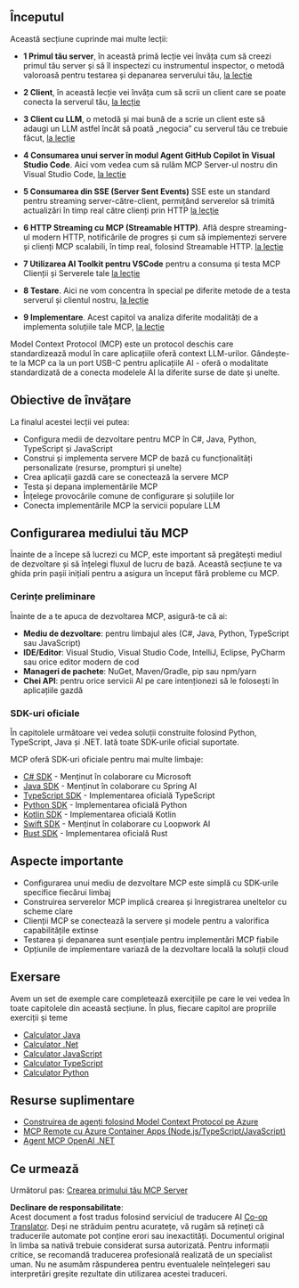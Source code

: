 <!--
CO_OP_TRANSLATOR_METADATA:
{
  "original_hash": "860935ff95d05b006d1d3323e8e3f9e8",
  "translation_date": "2025-07-13T17:20:02+00:00",
  "source_file": "03-GettingStarted/README.md",
  "language_code": "ro"
}
-->
## Începutul  

Această secțiune cuprinde mai multe lecții:

- **1 Primul tău server**, în această primă lecție vei învăța cum să creezi primul tău server și să îl inspectezi cu instrumentul inspector, o metodă valoroasă pentru testarea și depanarea serverului tău, [la lecție](01-first-server/README.md)

- **2 Client**, în această lecție vei învăța cum să scrii un client care se poate conecta la serverul tău, [la lecție](02-client/README.md)

- **3 Client cu LLM**, o metodă și mai bună de a scrie un client este să adaugi un LLM astfel încât să poată „negocia” cu serverul tău ce trebuie făcut, [la lecție](03-llm-client/README.md)

- **4 Consumarea unui server în modul Agent GitHub Copilot în Visual Studio Code**. Aici vom vedea cum să rulăm MCP Server-ul nostru din Visual Studio Code, [la lecție](04-vscode/README.md)

- **5 Consumarea din SSE (Server Sent Events)** SSE este un standard pentru streaming server-către-client, permițând serverelor să trimită actualizări în timp real către clienți prin HTTP [la lecție](05-sse-server/README.md)

- **6 HTTP Streaming cu MCP (Streamable HTTP)**. Află despre streaming-ul modern HTTP, notificările de progres și cum să implementezi servere și clienți MCP scalabili, în timp real, folosind Streamable HTTP. [la lecție](06-http-streaming/README.md)

- **7 Utilizarea AI Toolkit pentru VSCode** pentru a consuma și testa MCP Clienții și Serverele tale [la lecție](07-aitk/README.md)

- **8 Testare**. Aici ne vom concentra în special pe diferite metode de a testa serverul și clientul nostru, [la lecție](08-testing/README.md)

- **9 Implementare**. Acest capitol va analiza diferite modalități de a implementa soluțiile tale MCP, [la lecție](09-deployment/README.md)


Model Context Protocol (MCP) este un protocol deschis care standardizează modul în care aplicațiile oferă context LLM-urilor. Gândește-te la MCP ca la un port USB-C pentru aplicațiile AI - oferă o modalitate standardizată de a conecta modelele AI la diferite surse de date și unelte.

## Obiective de învățare

La finalul acestei lecții vei putea:

- Configura medii de dezvoltare pentru MCP în C#, Java, Python, TypeScript și JavaScript
- Construi și implementa servere MCP de bază cu funcționalități personalizate (resurse, prompturi și unelte)
- Crea aplicații gazdă care se conectează la servere MCP
- Testa și depana implementările MCP
- Înțelege provocările comune de configurare și soluțiile lor
- Conecta implementările MCP la servicii populare LLM

## Configurarea mediului tău MCP

Înainte de a începe să lucrezi cu MCP, este important să pregătești mediul de dezvoltare și să înțelegi fluxul de lucru de bază. Această secțiune te va ghida prin pașii inițiali pentru a asigura un început fără probleme cu MCP.

### Cerințe preliminare

Înainte de a te apuca de dezvoltarea MCP, asigură-te că ai:

- **Mediu de dezvoltare**: pentru limbajul ales (C#, Java, Python, TypeScript sau JavaScript)
- **IDE/Editor**: Visual Studio, Visual Studio Code, IntelliJ, Eclipse, PyCharm sau orice editor modern de cod
- **Manageri de pachete**: NuGet, Maven/Gradle, pip sau npm/yarn
- **Chei API**: pentru orice servicii AI pe care intenționezi să le folosești în aplicațiile gazdă


### SDK-uri oficiale

În capitolele următoare vei vedea soluții construite folosind Python, TypeScript, Java și .NET. Iată toate SDK-urile oficial suportate.

MCP oferă SDK-uri oficiale pentru mai multe limbaje:
- [C# SDK](https://github.com/modelcontextprotocol/csharp-sdk) - Menținut în colaborare cu Microsoft
- [Java SDK](https://github.com/modelcontextprotocol/java-sdk) - Menținut în colaborare cu Spring AI
- [TypeScript SDK](https://github.com/modelcontextprotocol/typescript-sdk) - Implementarea oficială TypeScript
- [Python SDK](https://github.com/modelcontextprotocol/python-sdk) - Implementarea oficială Python
- [Kotlin SDK](https://github.com/modelcontextprotocol/kotlin-sdk) - Implementarea oficială Kotlin
- [Swift SDK](https://github.com/modelcontextprotocol/swift-sdk) - Menținut în colaborare cu Loopwork AI
- [Rust SDK](https://github.com/modelcontextprotocol/rust-sdk) - Implementarea oficială Rust

## Aspecte importante

- Configurarea unui mediu de dezvoltare MCP este simplă cu SDK-urile specifice fiecărui limbaj
- Construirea serverelor MCP implică crearea și înregistrarea uneltelor cu scheme clare
- Clienții MCP se conectează la servere și modele pentru a valorifica capabilitățile extinse
- Testarea și depanarea sunt esențiale pentru implementări MCP fiabile
- Opțiunile de implementare variază de la dezvoltare locală la soluții cloud

## Exersare

Avem un set de exemple care completează exercițiile pe care le vei vedea în toate capitolele din această secțiune. În plus, fiecare capitol are propriile exerciții și teme

- [Calculator Java](./samples/java/calculator/README.md)
- [Calculator .Net](../../../03-GettingStarted/samples/csharp)
- [Calculator JavaScript](./samples/javascript/README.md)
- [Calculator TypeScript](./samples/typescript/README.md)
- [Calculator Python](../../../03-GettingStarted/samples/python)

## Resurse suplimentare

- [Construirea de agenți folosind Model Context Protocol pe Azure](https://learn.microsoft.com/azure/developer/ai/intro-agents-mcp)
- [MCP Remote cu Azure Container Apps (Node.js/TypeScript/JavaScript)](https://learn.microsoft.com/samples/azure-samples/mcp-container-ts/mcp-container-ts/)
- [Agent MCP OpenAI .NET](https://learn.microsoft.com/samples/azure-samples/openai-mcp-agent-dotnet/openai-mcp-agent-dotnet/)

## Ce urmează

Următorul pas: [Crearea primului tău MCP Server](01-first-server/README.md)

**Declinare de responsabilitate**:  
Acest document a fost tradus folosind serviciul de traducere AI [Co-op Translator](https://github.com/Azure/co-op-translator). Deși ne străduim pentru acuratețe, vă rugăm să rețineți că traducerile automate pot conține erori sau inexactități. Documentul original în limba sa nativă trebuie considerat sursa autorizată. Pentru informații critice, se recomandă traducerea profesională realizată de un specialist uman. Nu ne asumăm răspunderea pentru eventualele neînțelegeri sau interpretări greșite rezultate din utilizarea acestei traduceri.